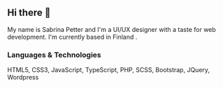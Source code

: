 



## Hi there 👋
 
My name is Sabrina Petter and I'm a UI/UX designer with a taste for web development. I'm currently based in Finland <!--and currently work at Hansdotter-->.

### Languages & Technologies
HTML5, CSS3, JavaScript, TypeScript, PHP,
SCSS, Bootstrap, JQuery, Wordpress

<!--![html-five2](https://github.com/SabrinaPetter/SabrinaPetter/assets/91145143/9defe528-288b-4263-a470-c605ea728688)-->
